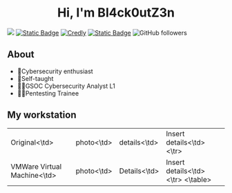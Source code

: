 <div align="center">
  <h1 text-align="center">Hi, I'm <b>Bl4ck0utZ3n</b></h1>
</div>

![](https://i.imgur.com/ECCZbnd.png)
[![Static Badge](https://img.shields.io/badge/LinkedIn-blue?style=flat-square&logo=linkedin&logoColor=%23ffffff&color=%230066c8)](https://cr.linkedin.com/in/byron-bolivar)
[![Credly](https://img.shields.io/badge/Credly-red?style=flat-square&logo=credly&logoColor=%23ffffff&color=%23f36c21)](https://www.credly.com/users/byron-bolivar/badges)
[![Static Badge](https://img.shields.io/badge/HackTheBox-blue?style=flat-square&logo=hackthebox&logoColor=%239fef00&color=%23121927)](https://app.hackthebox.com/users/1177924)
![GitHub followers](https://img.shields.io/github/followers/Bl4ck0utZ3n?style=flat-square&logo=github&logoColor=%23ffffff&labelColor=%231d2f3c&color=%23ffb000)

## About
- 🤖Cybersecurity enthusiast
- 📖Self-taught
- 👨‍💻GSOC Cybersecurity Analyst L1
- 🐱‍💻Pentesting Trainee

## My workstation

<table>
    <tr>
        <td>Original<\td>
        <td>photo<\td>
        <td>details<\td>
        <td>Insert details<\td>
    <\tr>
    <tr>
        <td>VMWare Virtual Machine<\td>
        <td>photo<\td>
        <td>Details<\td>
        <td>Insert details<\td>
    <\tr>
<\table>